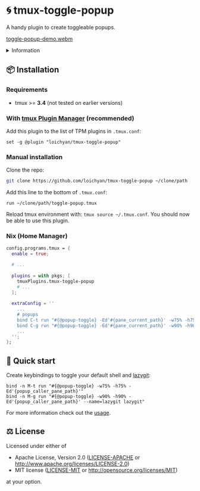 # 🌀 tmux-toggle-popup

A handy plugin to create toggleable popups.

[toggle-popup-demo.webm](https://github.com/user-attachments/assets/faf45582-50c5-4efb-86cb-1f1d0e4d95a9)

<details>
<summary>Information</summary>

- font: [0xProto](https://github.com/0xType/0xProto)
- tmux: [tmux-base16](https://github.com/loichyan/tmux-base16)
- Neovim: [Meowim](https://github.com/loichyan/Meowim)

</details>

## 📦 Installation

### Requirements

- tmux >= **3.4** (not tested on earlier versions)

### With [tmux Plugin Manager](https://github.com/tmux-plugins/tpm) (recommended)

Add this plugin to the list of TPM plugins in `.tmux.conf`:

```tmux
set -g @plugin "loichyan/tmux-toggle-popup"
```

### Manual installation

Clone the repo:

```sh
git clone https://github.com/loichyan/tmux-toggle-popup ~/clone/path
```

Add this line to the bottom of `.tmux.conf`:

```tmux
run ~/clone/path/toggle-popup.tmux
```

Reload tmux environment with: `tmux source ~/.tmux.conf`. You should now be able to use this plugin.

### Nix (Home Manager)

```nix
config.programs.tmux = {
  enable = true;

  # ...
  
  plugins = with pkgs; [
    tmuxPlugins.tmux-toggle-popup
    # ...
  ];
  
  extraConfig = ''
    ...
    # popups
    bind C-t run "#{@popup-toggle} -Ed'#{pane_current_path}' -w75% -h75%"
    bind C-g run "#{@popup-toggle} -Ed'#{pane_current_path}' -w90% -h90% --name=lazygit lazygit"
    ...
  '';
};

```


## 🚗 Quick start

Create keybindings to toggle your default shell and
[lazygit](https://github.com/jesseduffield/lazygit):

```tmux
bind -n M-t run "#{@popup-toggle} -w75% -h75% -Ed'{popup_caller_pane_path}'"
bind -n M-g run "#{@popup-toggle} -w90% -h90% -Ed'{popup_caller_pane_path}' --name=lazygit lazygit"
```

For more information check out the [usage](USAGE.md).

## ⚖️ License

Licensed under either of

- Apache License, Version 2.0 ([LICENSE-APACHE](LICENSE-APACHE) or
  <http://www.apache.org/licenses/LICENSE-2.0>)
- MIT license ([LICENSE-MIT](LICENSE-MIT) or <http://opensource.org/licenses/MIT>)

at your option.
